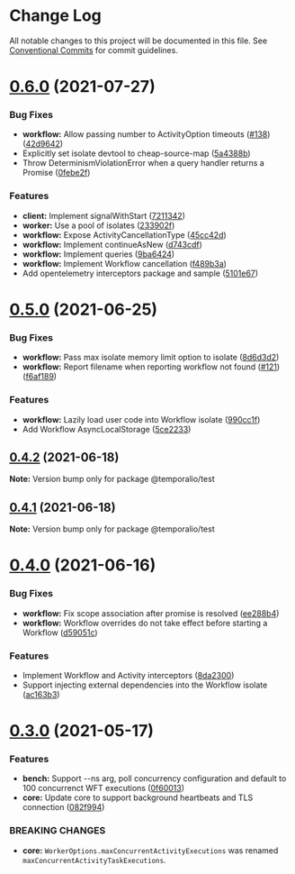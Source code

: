 # Change Log

All notable changes to this project will be documented in this file.
See [Conventional Commits](https://conventionalcommits.org) for commit guidelines.

# [0.6.0](https://github.com/temporalio/sdk-node/compare/@temporalio/test@0.5.0...@temporalio/test@0.6.0) (2021-07-27)


### Bug Fixes

* **workflow:** Allow passing number to ActivityOption timeouts ([#138](https://github.com/temporalio/sdk-node/issues/138)) ([42d9642](https://github.com/temporalio/sdk-node/commit/42d964203a23b9ef3021e8224eaf6808f28b4849))
* Explicitly set isolate devtool to cheap-source-map ([5a4388b](https://github.com/temporalio/sdk-node/commit/5a4388bf69f20ca4dfed9b8b35573d9725c1a86f))
* Throw DeterminismViolationError when a query handler returns a Promise ([0febe2f](https://github.com/temporalio/sdk-node/commit/0febe2f4177c460866ee7bb0c1e1b4dd43e025d8))


### Features

* **client:** Implement signalWithStart ([7211342](https://github.com/temporalio/sdk-node/commit/72113425dc187586688b77cc24b4179d52f7320f))
* **worker:** Use a pool of isolates ([233902f](https://github.com/temporalio/sdk-node/commit/233902f9a72109d3ee35bbe16c9b0a46067480a5))
* **workflow:** Expose ActivityCancellationType ([45cc42d](https://github.com/temporalio/sdk-node/commit/45cc42d332d9e45a2587d366a1db123c7c6aa9d0))
* **workflow:** Implement continueAsNew ([d743cdf](https://github.com/temporalio/sdk-node/commit/d743cdfe49ecb6511c8cefbfaf6fd2870e5de670))
* **workflow:** Implement queries ([9ba6424](https://github.com/temporalio/sdk-node/commit/9ba6424b9cc2c17f7b4125bb2324798327c7073f))
* **workflow:** Implement Workflow cancellation ([f489b3a](https://github.com/temporalio/sdk-node/commit/f489b3a55556de8d1e5d42070f97f056767c5ff4))
* Add opentelemetry interceptors package and sample ([5101e67](https://github.com/temporalio/sdk-node/commit/5101e67273cd4fdb92d2e6696e836999d9596db1))





# [0.5.0](https://github.com/temporalio/sdk-node/compare/@temporalio/test@0.4.2...@temporalio/test@0.5.0) (2021-06-25)


### Bug Fixes

* **workflow:** Pass max isolate memory limit option to isolate ([8d6d3d2](https://github.com/temporalio/sdk-node/commit/8d6d3d204ca4a6734dcbe84248e47e074debfa49))
* **workflow:** Report filename when reporting workflow not found ([#121](https://github.com/temporalio/sdk-node/issues/121)) ([f6af189](https://github.com/temporalio/sdk-node/commit/f6af189b2f38b1d3989b9982b6cb1a47204c3dec))


### Features

* **workflow:** Lazily load user code into Workflow isolate ([990cc1f](https://github.com/temporalio/sdk-node/commit/990cc1fb4347bb8e102c1d8e1b628d5766144a5d))
* Add Workflow AsyncLocalStorage ([5ce2233](https://github.com/temporalio/sdk-node/commit/5ce2233fd7d5a19e6b33e2f30c535fba44fa8ed3))





## [0.4.2](https://github.com/temporalio/sdk-node/compare/@temporalio/test@0.4.1...@temporalio/test@0.4.2) (2021-06-18)

**Note:** Version bump only for package @temporalio/test





## [0.4.1](https://github.com/temporalio/sdk-node/compare/@temporalio/test@0.4.0...@temporalio/test@0.4.1) (2021-06-18)

**Note:** Version bump only for package @temporalio/test





# [0.4.0](https://github.com/temporalio/sdk-node/compare/@temporalio/test@0.3.0...@temporalio/test@0.4.0) (2021-06-16)


### Bug Fixes

* **workflow:** Fix scope association after promise is resolved ([ee288b4](https://github.com/temporalio/sdk-node/commit/ee288b40ba1a45f7c94b11a360e3ac7a341515b2))
* **workflow:** Workflow overrides do not take effect before starting a Workflow ([d59051c](https://github.com/temporalio/sdk-node/commit/d59051c732e961100ba75fdc431b742a489cfebb))


### Features

* Implement Workflow and Activity interceptors ([8da2300](https://github.com/temporalio/sdk-node/commit/8da230004031d1759b94b7bdb6a7b797e133a4a9))
* Support injecting external dependencies into the Workflow isolate ([ac163b3](https://github.com/temporalio/sdk-node/commit/ac163b3ea48487fe3d31a17e0dee0530e322efee))





# [0.3.0](https://github.com/temporalio/sdk-node/compare/@temporalio/test@0.2.0...@temporalio/test@0.3.0) (2021-05-17)


### Features

* **bench:** Support --ns arg, poll concurrency configuration and default to 100 concurrenct WFT executions ([0f60013](https://github.com/temporalio/sdk-node/commit/0f600136c6046a5f2f3e3033c31418b88fab14c5))
* **core:** Update core to support background heartbeats and TLS connection ([082f994](https://github.com/temporalio/sdk-node/commit/082f9949ddef3a1ec2271eacb3fc2a9cb2a1cc6d))


### BREAKING CHANGES

* **core:** `WorkerOptions.maxConcurrentActivityExecutions` was renamed `maxConcurrentActivityTaskExecutions`.
